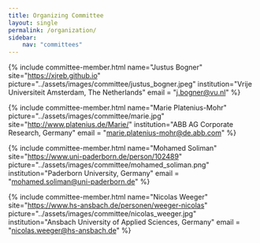 ```yaml
---
title: Organizing Committee
layout: single
permalink: /organization/
sidebar: 
    nav: "committees"
---
```



{% include committee-member.html
   name="Justus Bogner"
   site="https://xjreb.github.io"
   picture="../assets/images/committee/justus_bogner.jpeg"
   institution="Vrije Universiteit Amsterdam, The Netherlands"
   email = "j.bogner@vu.nl"
%}

<!-- {% include committee-member.html
   name="Henry Muccini"
   site="https://henrymuccini.com"
   picture="../assets/images/committee/henry_muccini.jpeg"
   institution="University of L'Aquila, Italy"
   email = "henry.muccini@univaq.it"
%} -->

{% include committee-member.html
   name="Marie Platenius-Mohr"
   picture="../assets/images/committee/marie.jpg"
   site="http://www.platenius.de/Marie/"
   institution="ABB AG Corporate Research, Germany"
   email = "marie.platenius-mohr@de.abb.com"
%}

<!-- {% include committee-member.html
   name="Karthik Vaidhyanathan"
   picture="../assets/images/committee/karthik.jpeg"
   site="https://karthikvaidhyanathan.com"
   institution="IIIT Hyderabad, India"
   email = "karthik.vaidhyanathan@iiit.ac.in"
%} -->

{% include committee-member.html
   name="Mohamed Soliman"
   site="https://www.uni-paderborn.de/person/102489"
   picture="../assets/images/committee/mohamed_soliman.png"
   institution="Paderborn University, Germany"
   email = "mohamed.soliman@uni-paderborn.de"
%}

{% include committee-member.html
   name="Nicolas Weeger"
   site="https://www.hs-ansbach.de/personen/weeger-nicolas"
   picture="../assets/images/committee/nicolas_weeger.jpg"
   institution="Ansbach University of Applied Sciences, Germany"
   email = "nicolas.weeger@hs-ansbach.de"
%}


